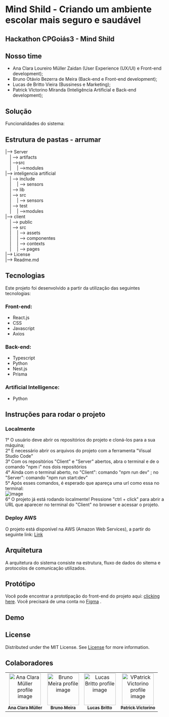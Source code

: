 # Mind Shild - Criando um ambiente escolar mais seguro e saudável

## Hackathon CPGoiás3 - Mind Shild

## Nosso time
- Ana Clara Loureiro Müller Zaidan (User Experience (UX/UI) e Front-end development);
- Bruno Otávio Bezerra de Meira (Back-end e Front-end development);
- Lucas de Britto Vieira (Bussiness e Marketing);
- Patrick VIctorino Miranda (Inteligência Artificial e Back-end development);

## Solução


Funcionalidades do sistema:


## Estrutura de pastas - arrumar
|--> Server<br>
  &emsp;| --> artifacts <br>
  &emsp;| -->src <br>
  &emsp;| &emsp;| -->modules <br>
|--> inteligencia artificial<br> 
  &emsp;| --> include<br>
  &emsp;| &emsp;| --> sensors <br>
  &emsp;| --> lib<br>
  &emsp;| --> src<br>
  &emsp;| &emsp;| --> sensors <br>
  &emsp;| --> test<br>
  &emsp;| &emsp;| -->modules <br>
  |--> client<br>
    &emsp;| --> public<br>
    &emsp;| --> src<br>
    &emsp;| &emsp;| --> assets <br>
    &emsp;| &emsp;| --> componentes <br>
    &emsp;| &emsp;| --> contexts <br>
    &emsp;| &emsp;| --> pages <br>
|--> License<br>
|--> Readme.md<br>

## Tecnologias

 Este projeto foi desenvolvido a partir da utilização das seguintes tecnologias:
 
 ### Front-end:
 - React.js
 - CSS
 - Javascript
 - Axios
 
 ### Back-end:
 - Typescript
 - Python
 - Nest.js
 - Prisma
 
 ### Artificial Intelligence:
 - Python
 
## Instruções para rodar o projeto 

### Localmente

1° O usuário deve abrir os repositórios do projeto e cloná-los para a sua máquina; <br>
2° É necessário abrir os arquivos do projeto com a ferramenta "Visual Studio Code" <br>
3° Com os repositórios "Client" e "Server" abertos, abra o terminal e de o comando "npm i" nos dois repositórios<br>
4° Ainda com o terminal aberto, no "Client": comando "npm run dev" ; no "Server": comando "npm run start:dev"<br>
5° Após esses comandos, é esperado que apareça uma url como essa no terminal: <br>
![image](https://user-images.githubusercontent.com/99264876/236677831-04ca77b2-50e1-429f-8d08-794153fa676b.png) <br>
6° O projeto já está rodando localmente! Pressione "ctrl + click" para abrir a URL que aparecer no terminal do "Client" no browser e acessar o projeto.<br>

### Deploy AWS
O projeto está disponível na AWS (Amazon Web Services), a partir do seguinte link: [Link]() 

## Arquitetura
A arquitetura do sistema consiste na estrutura, fluxo de dados do sitema e protocolos de comunicação utilizados.

## Protótipo

Você pode encontrar a prototipação do front-end do projeto aqui:  [clicking here](https://www.figma.com/file/fM3D5OXI5nZnPCnyaK2Tym/hackas-escolas?type=design&node-id=0%3A1&t=e1WctbQKHJ2ysax0-1). Você precisará de uma conta no  [Figma](https://www.figma.com/) .

## Demo

## License

Distributed under the MIT License. See [License](https://github.com/Mind-Shild/LICENSE) for more information.

## Colaboradores
<table>
  <tr>
    <td align="center">
      <a href="https://www.linkedin.com/in/ana-clara-loureiro-muller-zaidan/">
        <img src="https://media.licdn.com/dms/image/C4E03AQFESfiDsz5Reg/profile-displayphoto-shrink_800_800/0/1646850304947?e=1688601600&v=beta&t=ZjRBXNdeJ_yFPBBZ_b0cX9ly3eWj41qfTrhmCfsCt_U" width="100px;" alt="Ana Clara Müller profile image"/><br>
        <sub>
          <b>Ana Clara Müller</b>
        </sub>
      </a>
    </td>
    <td align="center">
      <a href="https://www.linkedin.com/in/bruno-omeira/">
        <img src="https://avatars.githubusercontent.com/u/99202553?v=4" width="100px;" alt="Bruno Meira profile image"/><br>
        <sub>
          <b>Bruno Meira</b>
        </sub>
      </a>
    </td>
    <td align="center">
      <a href="https://www.linkedin.com/in/lucas-britto-376665208/">
        <img src="https://media.licdn.com/dms/image/C4D03AQFd5IS-7rpuXw/profile-displayphoto-shrink_800_800/0/1644596401709?e=1691625600&v=beta&t=yi5PC_eGA5j37Q-hIlTxb1I47h8BfQ7_jSnUf1Icvug" width="100px;" alt="Lucas Britto profile image"/><br>
        <sub>
          <b>Lucas Britto</b>
        </sub>
      </a>
    </td>
    <td align="center">
      <a href="https://www.linkedin.com/in/patrick-miranda/">
        <img src="https://media.licdn.com/dms/image/D4D03AQHVEwfnpo1pFA/profile-displayphoto-shrink_800_800/0/1681828189039?e=1691625600&v=beta&t=RSda62UAPjIsJD97qklMTH09nKC-01kMX6dSWELrAyQ" width="100px;" alt="VPatrick Victorino profile image"/><br>
        <sub>
          <b>Patrick Victorino</b>
        </sub>
      </a>
    </td>
  </tr>
</table>
